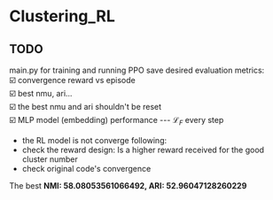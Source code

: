 # Clustering_RL

## TODO
main.py for training and running PPO
save desired evaluation metrics:  
☑️ convergence reward vs episode  
☑️ best nmu, ari...  
☑️ the best nmu and ari shouldn't be reset  
☑️ MLP model (embedding) performance --- $\mathcal{L}_{F}$ every step
- the RL model is not converge
following:
- check the reward design: Is a higher reward received for the good cluster number
- check original code's convergence

The best
**NMI: 58.08053561066492, ARI: 52.96047128260229**

